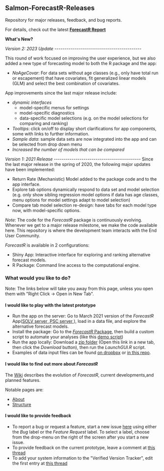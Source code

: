 ## Salmon-ForecastR-Releases
Repository for major releases, feedback, and bug reports.

For details, check out the latest **[ForecastR Report](https://www.google.com/url?sa=t&rct=j&q=&esrc=s&source=web&cd=&ved=2ahUKEwiMi47T1rrvAhVVJjQIHQ-nCNYQFjAGegQIChAD&url=https%3A%2F%2Fwww.psc.org%2Fdownload%2F585%2Fvery-high-priority-chinook%2F11704%2Fs18-vhp15a-forecastr-tools-to-automate-forecasting-procedures-for-salmonid-terminal-run-and-escapement.pdf&usg=AOvVaw2ZHMiJb0dBhjytGgM8lgvZ)**


**What's New?**

*Version 2: 2023 Update --------------------------------------------*

This round of work focused on improving the user experience, but we
also added a new type of forecasting model to both the R package and the app:

* *NoAgeCovar*: For data sets without age classes (e.g., only have total run or escapement) that have covariates,
fit generalized linear models (GLM) and select the best combination of covariates.

App improvements since the last major release include:

* *dynamic interfaces*
   - model-specific menus for settings
   - model-specific diagnostics
   - data-specific model selections (e.g. on the model selections for comparing and ranking)
* *Tooltips*: click on/off to display short clarifications for app components, some with links to further information.
* *Sample data*: sample data sets are now integrated into the app and can be selected from drop down menu
* *Increased the number of models that can be compared*


*Version 1: 2021 Release --------------------------------------------*
Since the last major release in the spring of 2020,
the following major updates have been implemented:

* Return Rate (Mechanistic) Model added to the package code
and to the app interface.
* Explore tab options dynamically respond to data set and model selection (e.g. only show sibling regression model options
if data has age classes, menu options for model settings adapt to model selection)
*  Compare tab model selection re-design: have tabs for each model type now, with model-specific options.



*Note*: The code for the *ForecastR* package is continuously evolving. Whenever we get to a major release milestone, we make the code available here.  This repository is where the development team interacts with the End User Community.

*ForecastR* is available in 2 configurations:

* Shiny App: Interactive interface for exploring and ranking alternative forecast models.
* R Package: Command line access to the computational engine.


### What would you like to do?

Note: The links below will take you away from this page, unless you open them with "Right Click -> Open in New Tab".

#### I would like to play with the latest prototype


* Run the app on the server: Go to March 2021 version of the *ForecastR* App([SOLV server ](https://solv-code.shinyapps.io/forecastr/),[PSC server ](https://psc1.shinyapps.io/ForecastR/)), load in a data file, and explore the alternative forecast models.
* Install the package: Go to the [*ForecastR* Package](https://github.com/SalmonForecastR/ForecastR-Package), then build a custom script to automate your analyses (like this [demo script](https://github.com/SalmonForecastR/ForecastR-Releases/blob/main/1_DEMO_SCRIPT.R))
* Run the app locally: Download a [zip folder](https://github.com/SalmonForecastR/ForecastR-Releases/blob/main/Zipped_Releases/CK_ForecastR_prototype2021_03_08.zip) (Open this link in a new tab, then click the *Download* button),
	then run the *LaunchGUI.R* script.
* Examples of data input files can be found [on dropbpx](https://www.dropbox.com/sh/7pdqfmvn16v59uk/AAB52T_T8ItI0uEsjyk6PVXxa?dl=0) or [in this repo](https://github.com/SalmonForecastR/ForecastR-Releases/tree/main/SampleData).

#### I would like to find out more about *ForecastR*

The [Wiki](https://github.com/SalmonForecastR/ForecastR-Releases/wiki) describes the evolution of *ForecastR*, current developments,and planned features.

Notable pages are:

* [About](https://github.com/SalmonForecastR/ForecastR-Releases/wiki/1-About)
* [Structure](https://github.com/SalmonForecastR/ForecastR-Releases/wiki/2-Structure)



#### I would like to provide feedback

* To report a bug or request a feature, start a new issue [here](https://github.com/SalmonForecastR/ForecastR-Releases/issues) using either the *Bug* label or
the *Feature Request* label. To select a label, choose from the drop-menu on the right of the screen after you start a new issue.
* To provide feedback on the current prototype, leave a comment at [this thread](https://github.com/SalmonForecastR/ForecastR-Releases/issues/1)
* To add your system information to the "Verified Version Tracker", edit the first entry at [this thread](https://github.com/SalmonForecastR/ForecastR-Releases/issues/3)


